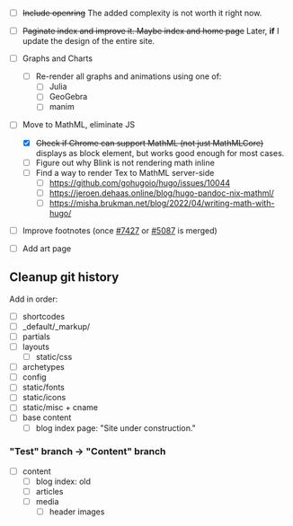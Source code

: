 - [ ] ~~Include openring~~ The added complexity is not worth it right now.
- [ ] ~~Paginate index and improve it. Maybe index and home page~~ Later, **if** I update the design of the entire site.

- [ ] Graphs and Charts
    - [ ] Re-render all graphs and animations using one of:
        - [ ] Julia
        - [ ] GeoGebra
        - [ ] manim

- [ ] Move to MathML, eliminate JS
    - [x] ~~Check if Chrome can support MathML (not just MathMLCore)~~ displays as block element, but works good enough for most cases.
    - [ ] Figure out why Blink is not rendering math inline
    - [ ] Find a way to render Tex to MathML server-side
        - [ ] https://github.com/gohugoio/hugo/issues/10044
        - [ ] https://jeroen.dehaas.online/blog/hugo-pandoc-nix-mathml/
        - [ ] https://misha.brukman.net/blog/2022/04/writing-math-with-hugo/
- [ ] Improve footnotes (once [#7427](https://github.com/gohugoio/hugo/pull/7427) or [#5087](https://github.com/gohugoio/hugo/issues/5087) is merged)

- [ ] Add art page

## Cleanup git history

Add in order:

- [ ] shortcodes
- [ ] \_default/\_markup/
- [ ] partials
- [ ] layouts
    - [ ] static/css
- [ ] archetypes
- [ ] config
- [ ] static/fonts
- [ ] static/icons
- [ ] static/misc + cname
- [ ] base content
    - [ ] blog index page: "Site under construction."
### "Test" branch -> "Content" branch
- [ ] content
    - [ ] blog index: old
    - [ ] articles
    - [ ] media
        - [ ] header images
